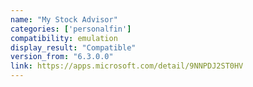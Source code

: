 ```yaml
---
name: "My Stock Advisor"
categories: ['personalfin']
compatibility: emulation
display_result: "Compatible"
version_from: "6.3.0.0"
link: https://apps.microsoft.com/detail/9NNPDJ2ST0HV
---
```

